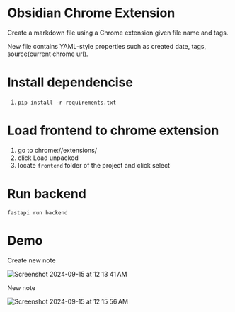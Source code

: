 # Obsidian Chrome Extension

Create a markdown file using a Chrome extension given file name and tags.

New file contains YAML-style properties such as created date, tags, source(current chrome url).

# Install dependencise

1. `pip install -r requirements.txt`

# Load frontend to chrome extension

1. go to chrome://extensions/
2. click Load unpacked
3. locate `frontend` folder of the project and click select

# Run backend

`fastapi run backend`


# Demo

Create new note

![Screenshot 2024-09-15 at 12 13 41 AM](https://github.com/user-attachments/assets/aa215adb-17cd-4316-bd5f-95f72449d5be)

New note

![Screenshot 2024-09-15 at 12 15 56 AM](https://github.com/user-attachments/assets/b674dc5c-71cc-48b3-872b-5c5523440237)
